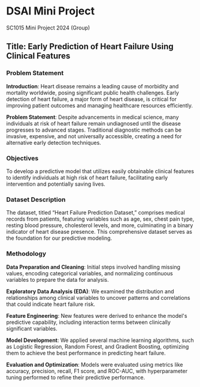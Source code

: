 # DSAI Mini Project

SC1015 Mini Project 2024 (Group)

## Title: Early Prediction of Heart Failure Using Clinical Features

### Problem Statement

**Introduction**: Heart disease remains a leading cause of morbidity and mortality worldwide, posing significant public health challenges. Early detection of heart failure, a major form of heart disease, is critical for improving patient outcomes and managing healthcare resources efficiently.

**Problem Statement**: Despite advancements in medical science, many individuals at risk of heart failure remain undiagnosed until the disease progresses to advanced stages. Traditional diagnostic methods can be invasive, expensive, and not universally accessible, creating a need for alternative early detection techniques.

### Objectives

To develop a predictive model that utilizes easily obtainable clinical features to identify individuals at high risk of heart failure, facilitating early intervention and potentially saving lives.

### Dataset Description

The dataset, titled “Heart Failure Prediction Dataset,” comprises medical records from patients, featuring variables such as age, sex, chest pain type, resting blood pressure, cholesterol levels, and more, culminating in a binary indicator of heart disease presence. This comprehensive dataset serves as the foundation for our predictive modeling.

### Methodology

**Data Preparation and Cleaning**: Initial steps involved handling missing values, encoding categorical variables, and normalizing continuous variables to prepare the data for analysis.

**Exploratory Data Analysis (EDA)**: We examined the distribution and relationships among clinical variables to uncover patterns and correlations that could indicate heart failure risk.

**Feature Engineering**: New features were derived to enhance the model's predictive capability, including interaction terms between clinically significant variables.

**Model Development**: We applied several machine learning algorithms, such as Logistic Regression, Random Forest, and Gradient Boosting, optimizing them to achieve the best performance in predicting heart failure.

**Evaluation and Optimization**: Models were evaluated using metrics like accuracy, precision, recall, F1 score, and ROC-AUC, with hyperparameter tuning performed to refine their predictive performance.
